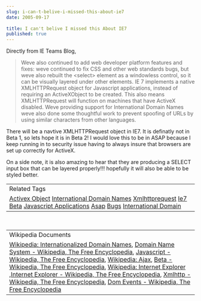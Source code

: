 ```yaml
---
slug: i-can-t-belive-i-missed-this-about-ie7
date: 2005-09-17
 
title: I can't belive I missed this About IE7
published: true
---
```

Directly from IE Teams Blog,<p /><blockquote class="posterous_medium_quote">Weve also continued to add web developer platform features and fixes: weve continued to fix CSS and other web standards bugs, but weve also rebuilt the &lt;select&gt; element as a windowless control, so it can be visually layered under other elements. IE 7 implements a native XMLHTTPRequest object for Javascript applications, instead of requiring an ActiveXObject to be created. This also means XMLHTTPRequest will function on machines that have ActiveX disabled. Weve providing support for International Domain Names weve also done some thoughtful work to prevent spoofing of URLs by using similar characters from other languages. </blockquote><p />There will be a navtive XMLHTTPRequest object in IE7.  It is definatly not in Beta 1, so lets hope it is in Beta 2!  I would love this to be in ASAP because I keep running in to security issue having to always insure that browsers are set up correctly for ActiveX.<p />On a side note, it is also amazing to hear that they are producing a SELECT input box that can be layered properly!!! hopefully it will also be able to be styled better.<p /><table class="TechnoratiHead TagHeader">
<tr><td>Related Tags</td></tr>
<tr class="Technorati"><td>
<a href="https://paul.kinlan.me/tags/Activex%20Object" class="Tag" rel="tag">Activex Object</a> <a href="https://paul.kinlan.me/tags/International%20Domain%20Names" class="Tag" rel="tag">International Domain Names</a> <a href="https://paul.kinlan.me/tags/Xmlhttprequest" class="Tag" rel="tag">Xmlhttprequest</a> <a href="https://paul.kinlan.me/tags/Ie7" class="Tag" rel="tag">Ie7</a> <a href="https://paul.kinlan.me/tags/Beta" class="Tag" rel="tag">Beta</a> <a href="https://paul.kinlan.me/tags/Javascript%20Applications" class="Tag" rel="tag">Javascript Applications</a> <a href="https://paul.kinlan.me/tags/Asap" class="Tag" rel="tag">Asap</a> <a href="https://paul.kinlan.me/tags/Bugs" class="Tag" rel="tag">Bugs</a> <a href="https://paul.kinlan.me/tags/International%20Domain" class="Tag" rel="tag">International Domain</a>
</td></tr>
</table><br /><table class="TechnoratiHead TagHeader">
<tr><td>Wikipedia Documents</td></tr>
<tr class="Technorati"><td>
<a href="http://en.wikipedia.org/wiki/Internationalized_domain_names">Wikipedia: Internationalized Domain Names</a>, <a href="http://en.wikipedia.org/wiki/Top-level_domain">Domain Name System - Wikipedia, The Free Encyclopedia</a>, <a href="http://en.wikipedia.org/wiki/JavaScript">Javascript - Wikipedia, The Free Encyclopedia</a>, <a href="http://en.wikipedia.org/wiki/AJAX">Wikipedia: Ajax</a>, <a href="http://en.wikipedia.org/wiki/Beta">Beta - Wikipedia, The Free Encyclopedia</a>, <a href="http://en.wikipedia.org/wiki/User_talk:Physchim62">Wikipedia: Internet Explorer</a> ,<a href="http://en.wikipedia.org/wiki/Internet_Explorer">Internet Explorer - Wikipedia, The Free Encyclopedia</a>, <a href="http://en.wikipedia.org/wiki/XMLHttpRequest">Xmlhttp - Wikipedia, The Free Encyclopedia</a>, <a href="http://en.wikipedia.org/wiki/Safari_(browser)">Dom Events - Wikipedia, The Free Encyclopedia</a>
</td></tr>
</table><div class="blogger-post-footer"><img class="posterous_download_image" src="https://blogger.googleusercontent.com/tracker/8109338-112698207589008627?l=www.kinlan.co.uk%2Findex.html" height="1" alt="" width="1" /></div>


